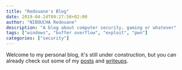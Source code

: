 ```yaml
---
title: "Redouane's Blog"
date: 2019-04-24T09:27:58+02:00
author: "NIBOUCHA Redouane"
description: "A blog about computer security, gaming or whatever"
tags: ["windows", "buffer overflow", "exploit", "pwn"]
categories: ["security"]
---
```


Welcome to my personal blog, it's still under construction, but you can already check out some of my [posts](/posts/) and [writeups](/writeups/).
